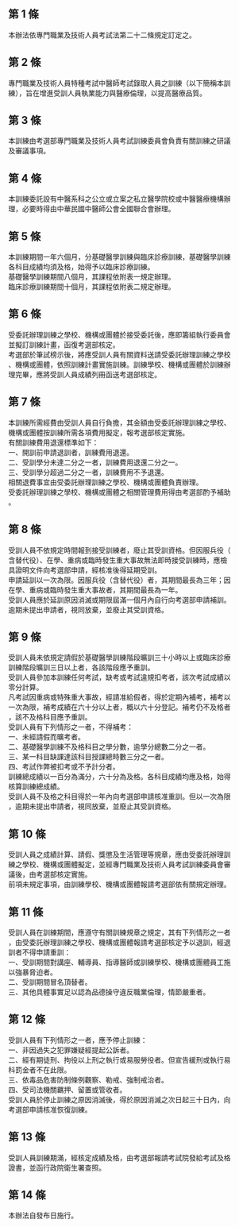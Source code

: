 第 1 條
-------
本辦法依專門職業及技術人員考試法第二十二條規定訂定之。

第 2 條
-------
專門職業及技術人員特種考試中醫師考試錄取人員之訓練（以下簡稱本訓  
練），旨在增進受訓人員執業能力與醫療倫理，以提高醫療品質。

第 3 條
-------
本訓練由考選部專門職業及技術人員考試訓練委員會負責有關訓練之研議  
及審議事項。

第 4 條
-------
本訓練委託設有中醫系科之公立或立案之私立醫學院校或中醫醫療機構辦  
理，必要時得由中華民國中醫師公會全國聯合會辦理。

第 5 條
-------
本訓練期間一年六個月，分基礎醫學訓練與臨床診療訓練，基礎醫學訓練  
各科目成績均須及格，始得予以臨床診療訓練。  
基礎醫學訓練期間八個月，其課程依附表一規定辦理。  
臨床診療訓練期間十個月，其課程依附表二規定辦理。

第 6 條
-------
受委託辦理訓練之學校、機構或團體於接受委託後，應即籌組執行委員會  
並擬訂訓練計畫，函復考選部核定。  
考選部於筆試榜示後，將應受訓人員有關資料送請受委託辦理訓練之學校  
、機構或團體，依照訓練計畫實施訓練。訓練學校、機構或團體於訓練辦  
理完畢，應將受訓人員成績列冊函送考選部核定。

第 7 條
-------
本訓練所需經費由受訓人員自行負擔，其金額由受委託辦理訓練之學校、  
機構或團體按訓練所需各項費用擬定，報考選部核定實施。  
有關訓練費用退還標準如下：   
一、開訓前申請退訓者，訓練費用退還。  
二、受訓學分未達二分之一者，訓練費用退還二分之一。  
三、受訓學分超過二分之一者，訓練費用不予退還。   
相關退費事宜由受委託辦理訓練之學校、機構或團體負責辦理。  
受委託辦理訓練之學校、機構或團體之相關管理費用得由考選部酌予補助  
。

第 8 條
-------
受訓人員不依規定時間報到接受訓練者，廢止其受訓資格。但因服兵役（  
含替代役）、在學、重病或臨時發生重大事故無法即時接受訓練時，應檢  
具證明文件向考選部申請，經核准後得延期受訓。  
申請延訓以一次為限。因服兵役（含替代役）者，其期間最長為三年；因  
在學、重病或臨時發生重大事故者，其期間最長為一年。  
受訓人員應於延訓原因消滅或期限屆滿一個月內自行向考選部申請補訓。  
逾期未提出申請者，視同放棄，並廢止其受訓資格。

第 9 條
-------
受訓人員未依規定請假於基礎醫學訓練階段曠訓三十小時以上或臨床診療  
訓練階段曠訓三日以上者，各該階段應予重訓。  
受訓人員參加本訓練任何考試，缺考或考試違規扣考者，該次考試成績以  
零分計算。  
凡考試因重病或特殊重大事故，經請准給假者，得於定期內補考，補考以  
一次為限，補考成績在六十分以上者，概以六十分登記。補考仍不及格者  
，該不及格科目應予重訓。  
受訓人員有下列情形之一者，不得補考：   
一、未經請假而曠考者。  
二、基礎醫學訓練不及格科目之學分數，逾學分總數二分之一者。  
三、某一科目缺課達該科目授課總時數三分之一者。  
四、考試作弊被扣考或不予計分者。  
訓練總成績以一百分為滿分，六十分為及格。各科目成績均應及格，始得  
核算訓練總成績。  
受訓人員不及格之科目得於一年內向考選部申請核准重訓。但以一次為限  
，逾期未提出申請者，視同放棄，並廢止其受訓資格。

第 10 條
--------
受訓人員之成績計算、請假、獎懲及生活管理等規章，應由受委託辦理訓  
練之學校、機構或團體擬定，並經專門職業及技術人員考試訓練委員會審  
議後，由考選部核定實施。  
前項未規定事項，由訓練學校、機構或團體報請考選部依有關規定辦理。

第 11 條
--------
受訓人員在訓練期間，應遵守有關訓練規章之規定，其有下列情形之一者  
，由受委託辦理訓練之學校、機構或團體報請考選部核定予以退訓，經退  
訓者不得申請重訓：  
一、受訓期間對講座、輔導員、指導醫師或訓練學校、機構或團體員工施  
    以強暴脅迫者。  
二、受訓期間冒名頂替者。  
三、其他具體事實足以認為品德操守違反職業倫理，情節嚴重者。

第 12 條
--------
受訓人員有下列情形之一者，應予停止訓練：  
一、非因過失之犯罪嫌疑經提起公訴者。  
二、經有期徒刑、拘役以上刑之執行或易服勞役者。但宣告緩刑或執行易  
    科罰金者不在此限。  
三、依毒品危害防制條例觀察、勒戒、強制戒治者。  
四、受司法機關羈押、留置或管收者。  
受訓人員於停止訓練之原因消滅後，得於原因消滅之次日起三十日內，向  
考選部申請核准恢復訓練。

第 13 條
--------
受訓人員訓練期滿，經核定成績及格，由考選部報請考試院發給考試及格  
證書，並函行政院衛生署查照。

第 14 條
--------
本辦法自發布日施行。

